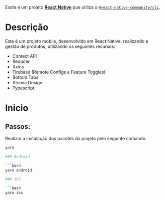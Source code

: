 Esste é um projeto [**React Native**](https://reactnative.dev) que utiliza o [`@react-native-community/cli`](https://github.com/react-native-community/cli).

# Descrição

Este é um projeto mobile, desenvolvido em React Native, realizando a gestão de produtos, utilizando os seguintes recursos:

* Context API
* Reducer
* Axios
* Firebase (Remote Configs e Feature Toggles)
* Bottom Tabs
* Atomic Design
* Typescript

# Inicio

## Passos:

Realizar a instalação dos pacotes do projeto pelo seguinte comando:
```bash
yarn

### Android

```bash
yarn android

### iOS

```bash
yarn ios

